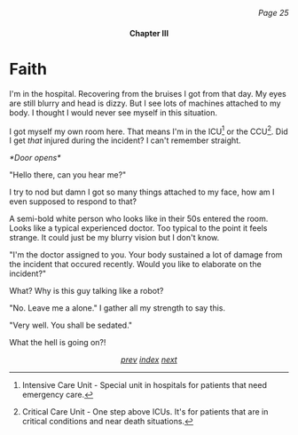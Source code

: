 <p align="right"><i>Page 25</i></p>

<h4 align="center">Chapter III</h4>

# Faith

I'm in the hospital. Recovering from the bruises I got from
that day. My eyes are still blurry and head is dizzy. But I
see lots of machines attached to my body. I thought I would
never see myself in this situation.

I got myself my own room here. That means I'm in the
ICU[^icu] or the CCU[^ccu]. Did I get *that* injured during
the incident? I can't remember straight.

*\*Door opens\**

"Hello there, can you hear me?"

I try to nod but damn I got so many things attached to my
face, how am I even supposed to respond to that?

A semi-bold white person who looks like in their 50s entered
the room. Looks like a typical experienced doctor. Too typical
to the point it feels strange. It could just be my blurry vision
but I don't know.

"I'm the doctor assigned to you. Your body sustained a lot
of damage from the incident that occured recently. Would you
like to elaborate on the incident?"

What? Why is this guy talking like a robot?

"No. Leave me a alone." I gather all my strength to say
this.

"Very well. You shall be sedated."

What the hell is going on?!

[^icu]:
    Intensive Care Unit - Special unit in hospitals for patients
    that need emergency care.

[^ccu]:
    Critical Care Unit - One step above ICUs.
    It's for patients that are in critical conditions and
    near death situations.

<p align="center">
    <i>
        <a href="vol_1_page_24.html">prev</a>
        <a href="./index.html">index</a>
        <a href="vol_1_page_26.html">next</a>
    </i>
</p>

